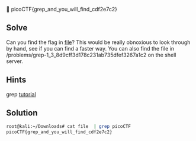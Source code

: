 :checkered_flag: picoCTF{grep_and_you_will_find_cdf2e7c2}

## Solve
Can you find the flag in [file](https://2018shell.picoctf.com/static/d7d1b6b0a64801c499a5eea393224811/file)? This would be really obnoxious to look through by hand, see if you can find a faster way. You can also find the file in /problems/grep-1_3_8d9cff3d178c231ab735dfef3267a1c2 on the shell server.

## Hints
grep [tutorial](https://ryanstutorials.net/linuxtutorial/grep.php)

## Solution
```bash
root@kali:~/Downloads# cat file  | grep picoCTF
picoCTF{grep_and_you_will_find_cdf2e7c2}
```
